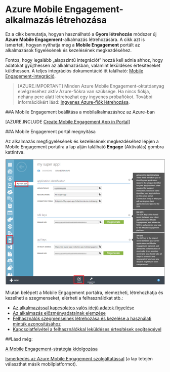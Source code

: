 <properties
    pageTitle="Azure Mobile Engagement-alkalmazás létrehozása | Microsoft Azure"
    description="Ez a cikk egy új Mobile Engagement-alkalmazásgyűjteménynek az Azure-ban való létrehozását, valamint azt ismerteti, hogy hogyan kezdheti meg az alkalmazások kezelését a Mobile Engagement portál használatával."
    services="mobile-engagement"
    documentationCenter=""
    authors="piyushjo"
    manager="dwrede"
    editor=""/>

<tags
    ms.service="mobile-engagement"
    ms.workload="mobile"
    ms.tgt_pltfrm="mobile-windows-store"
    ms.devlang="na"
    ms.topic="get-started-article"
    ms.date="08/19/2016"  
    ms.author="piyushjo"/>



# Azure Mobile Engagement-alkalmazás létrehozása

Ez a cikk bemutatja, hogyan használható a **Gyors létrehozás** módszer új **Azure Mobile Engagement**-alkalmazás létrehozására. A cikk azt is ismerteti, hogyan nyithatja meg a **Mobile Engagement** portált az alkalmazások figyelésének és kezelésének megkezdéséhez. 

Fontos, hogy legalább „alapszintű integrációt” hozzá kell adnia ahhoz, hogy adatokat gyűjthessen az alkalmazásban, valamint leküldéses értesítéseket küldhessen. A teljes integrációs dokumentáció itt található: [Mobile Engagement-integráció](mobile-engagement-windows-store-integrate-engagement.md).

> [AZURE.IMPORTANT] Minden Azure Mobile Engagement-oktatóanyag elvégzéséhez aktív Azure-fiókra van szüksége. Ha nincs fiókja, néhány perc alatt létrehozhat egy ingyenes próbafiókot. További információkért lásd: <a href="http://azure.microsoft.com/pricing/free-trial/?WT.mc_id=A0E0E5C02&amp;returnurl=http%3A%2F%2Fwww.windowsazure.com%2Fen-us%2Fdevelop%2Fmobile%2Ftutorials%2Fget-started%2F" target="_blank">Ingyenes Azure-fiók létrehozása</a>.

##A Mobile Engagement beállítása a mobilalkalmazáshoz az Azure-ban

[AZURE.INCLUDE [Create Mobile Engagement App in Portal](../../includes/mobile-engagement-create-app-in-portal.md)]

##A Mobile Engagement portál megnyitása

Az alkalmazás megfigyelésének és kezelésének megkezdéséhez lépjen a Mobile Engagement portálra a lap alján található **Engage** (Aktiválás) gombra kattintva.

![](../../includes/media/mobile-engagement-connect-app-with-monitor/engage-button.png)

Miután belépett a Mobile Engagement portálra, elemezheti, létrehozhatja és kezelheti a szegmenseket, elérheti a felhasználókat stb.:    

- [Az alkalmazással kapcsolatos valós idejű adatok figyelése](mobile-engagement-user-interface-monitor.md)
- [Az alkalmazás előzményadatainak elemzése](mobile-engagement-user-interface-analytics.md)
- [Felhasználók szegmenseinek létrehozása és kezelése a használati minták azonosításához](mobile-engagement-user-interface-segments.md)
- [Kapcsolatfelvétel a felhasználókkal leküldéses értesítések segítségével](mobile-engagement-user-interface-reach.md)

##Lásd még:

[A Mobile Engagement-stratégia kidolgozása](mobile-engagement-define-your-mobile-engagement-strategy.md)

[Ismerkedés az Azure Mobile Engagement szolgáltatással](mobile-engagement-windows-store-dotnet-get-started.md) (a lap tetején választhat másik mobilplatformot).



<!--HONumber=Sep16_HO4-->


